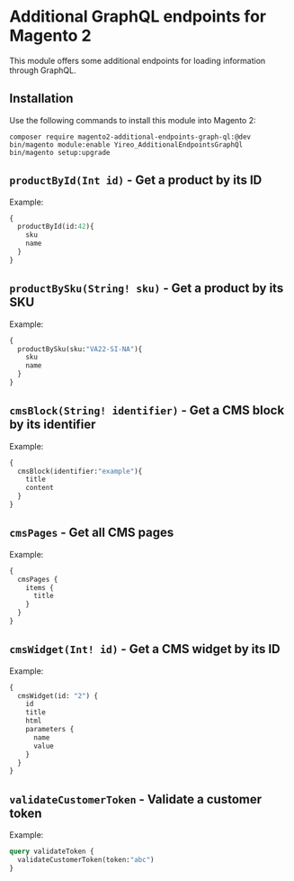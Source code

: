 # Additional GraphQL endpoints for Magento 2
This module offers some additional endpoints for loading information through GraphQL.

## Installation
Use the following commands to install this module into Magento 2:

    composer require magento2-additional-endpoints-graph-ql:@dev
    bin/magento module:enable Yireo_AdditionalEndpointsGraphQl
    bin/magento setup:upgrade

## `productById(Int id)` - Get a product by its ID
Example:
```graphql
{
  productById(id:42){
    sku
    name
  }
}
```

## `productBySku(String! sku)` - Get a product by its SKU
Example:
```graphql
{
  productBySku(sku:"VA22-SI-NA"){
    sku
    name
  }
}
```

## `cmsBlock(String! identifier)` - Get a CMS block by its identifier
Example:
```graphql
{
  cmsBlock(identifier:"example"){
    title
    content
  }
}
```

## `cmsPages` - Get all CMS pages
Example:
```graphql
{
  cmsPages {
    items {
      title
    }
  }
}
```

## `cmsWidget(Int! id)` - Get a CMS widget by its ID
Example:
```graphql
{
  cmsWidget(id: "2") {
    id
    title
    html
    parameters {
      name
      value
    }
  }
}
```

## `validateCustomerToken` - Validate a customer token
Example:
```graphql
query validateToken {
  validateCustomerToken(token:"abc")
}
```
